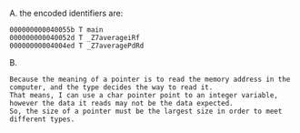 A.
	the encoded identifiers are:

	000000000040055b T main
	000000000040052d T _Z7averageiRf
	00000000004004ed T _Z7averagePdRd

B.

	Because the meaning of a pointer is to read the memory address in the computer, and the type decides the way to read it.
	That means, I can use a char pointer point to an integer variable, however the data it reads may not be the data expected.
	So, the size of a pointer must be the largest size in order to meet different types.
	
